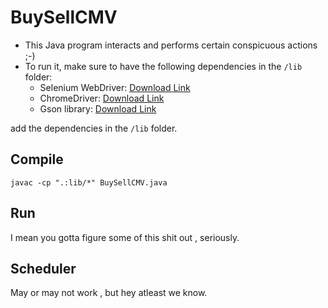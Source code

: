 # BuySellCMV

- This Java program interacts and performs certain conspicuous actions ;-)  
- To run it, make sure to have the following dependencies in the `/lib` folder:
  - Selenium WebDriver: [Download Link](https://www.selenium.dev/downloads/)
  - ChromeDriver: [Download Link](https://sites.google.com/chromium.org/driver/downloads)
  - Gson library: [Download Link](https://github.com/google/gson)

add the dependencies in the `/lib` folder.

## Compile
```javac -cp ".:lib/*" BuySellCMV.java```

## Run 
I mean you gotta figure some of this shit out , seriously. 

## Scheduler
May or may not work , but hey atleast we know.



